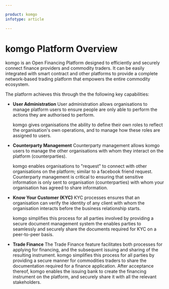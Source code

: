```yaml
---

product: komgo
infotype: article

---
```


# komgo Platform Overview

komgo is an Open Financing Platform designed to efficiently and securely connect finance providers and commodity traders. It can be easily integrated with smart contract and other platforms to provide a complete network-based trading platform that empowers the entire commodity ecosystem.

The platform achieves this through the the following key capabilities:

* **User Administration**  User administration allows organisations to manage platform users to ensure people are only able to perform the actions they are authorised to perform.

  komgo gives organisations the ability to define their own roles to reflect the organisation's own operations, and to manage how these roles are assigned to users.

* **Counterparty Management**   Counterparty management allows komgo users to manage the other organisations with whom they interact on the platform \(counterparties\).

  komgo enables organisations to "request" to connect with other organisations on the platform; similar to a facebook friend request.  
  Counterparty management is critical to ensuring that sensitive information is only sent to organisation \(counterparties\) with whom your organisation has agreed to share information.

* **Know Your Customer \(KYC\)**  KYC processes ensures that an organisation can verify the identity of any client with whom the organisation interacts before the business relationship starts.

  komgo simplifies this process for all parties involved by providing a secure document management system the enables parties to seamlessly and securely share the documents required for KYC on a peer-to-peer basis.

* **Trade Finance**   The Trade Finance feature facilitates both processes for applying for financing, and the subsequent issuing and sharing of the resulting instrument.  komgo simplifies this process for all parties by providing a secure manner for commodities traders to share the documentation required for a finance application. After acceptance thereof, komgo enables the issuing bank to create the financing instrument on the platform, and securely share it with all the relevant stakeholders.

